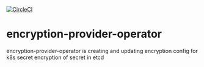 [![CircleCI](https://circleci.com/gh/giantswarm/encryption-provider-operator.svg?style=shield)](https://circleci.com/gh/giantswarm/encryption-provider-operator)

# encryption-provider-operator

encryption-provider-operator is creating and updating encryption config for k8s secret encryption of secret in etcd